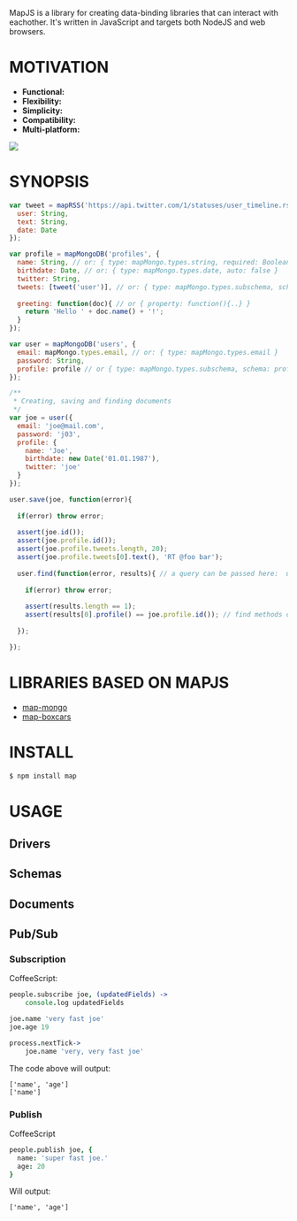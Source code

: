 MapJS is a library for creating data-binding libraries that can interact with eachother. It's written in JavaScript and targets both 
NodeJS and web browsers.

# MOTIVATION

  * **Functional:**
  * **Flexibility:**
  * **Simplicity:**
  * **Compatibility:**
  * **Multi-platform:**


![](https://dl.dropbox.com/s/ja4busjvo3kvwhr/53339576807016984_goM4BxQr_f.jpg)

# SYNOPSIS

```js
var tweet = mapRSS('https://api.twitter.com/1/statuses/user_timeline.rss?screen_name={{ user }}', {
  user: String,
  text: String,
  date: Date
});

var profile = mapMongoDB('profiles', {
  name: String, // or: { type: mapMongo.types.string, required: Boolean, min: Number, max: Number },
  birthdate: Date, // or: { type: mapMongo.types.date, auto: false }
  twitter: String, 
  tweets: [tweet('user')], // or: { type: mapMongo.types.subschema, schema: tweet('user'), method: find }
  
  greeting: function(doc){ // or { property: function(){..} }
    return 'Hello ' + doc.name() + '!';
  }
});

var user = mapMongoDB('users', {
  email: mapMongo.types.email, // or: { type: mapMongo.types.email }
  password: String,
  profile: profile // or { type: mapMongo.types.subschema, schema: profile, method: get }
});

/**
 * Creating, saving and finding documents
 */
var joe = user({
  email: 'joe@mail.com',
  password: 'j03',
  profile: {
    name: 'Joe',
    birthdate: new Date('01.01.1987'),
    twitter: 'joe'
  }
});

user.save(joe, function(error){
 
  if(error) throw error;
  
  assert(joe.id());
  assert(joe.profile.id());
  assert(joe.profile.tweets.length, 20);
  assert(joe.profile.tweets[0].text(), 'RT @foo bar');
  
  user.find(function(error, results){ // a query can be passed here:  user.find(1 .. or user.find({ 'key': value }
    
    if(error) throw error;
    
    assert(results.length == 1);
    assert(results[0].profile() == joe.profile.id()); // find methods don't retrieve subdocs.
  
  });

});
```

# LIBRARIES BASED ON MAPJS

* [map-mongo](http://github.com/azer/map-mongo)
* [map-boxcars](http://github.com/azer/map-boxcars)

# INSTALL

```bash
$ npm install map
```

# USAGE

## Drivers

## Schemas

## Documents

## Pub/Sub

### Subscription

CoffeeScript:

```coffee
people.subscribe joe, (updatedFields) ->
    console.log updatedFields

joe.name 'very fast joe'
joe.age 19

process.nextTick->
    joe.name 'very, very fast joe'
```

The code above will output:
```
['name', 'age']
['name']
```

### Publish

CoffeeScript

```coffee
people.publish joe, {
  name: 'super fast joe.'
  age: 20
}
```

Will output:

```
['name', 'age']
```
